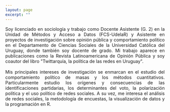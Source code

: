 ```yaml
---
layout: page
excerpt: ""
---
```


<div style="text-align: justify">
Soy licenciado en sociología y trabajo como Docente Asistente (G. 2) en la Unidad de Métodos y Acceso a Datos (FCS-UdelaR) y Asistente en proyectos de investigación sobre opinión pública y comportamiento político en el Departamento de Ciencias Sociales de la Universidad Católica del Uruguay, donde también soy docente de grado. Mi trabajo aparece en publicaciones como la Revista Latinoamericana de Opinión Pública y soy coautor del libro "Twittarquía, la política de las redes en Uruguay".  </div>

<div style="text-align: justify">
	<br> Mis principales intereses de investigación se enmarcan en el estudio del comportamiento político de masas y los métodos cuantitativos. Particularmente estudio los orígenes y consecuencias de las identificaciones partidarias, los determinantes del voto, la polarización política y el uso político de redes sociales. A su vez, me interesa el análisis de redes sociales, la metodología de encuestas, la visualización de datos y la programación en R. </div>

